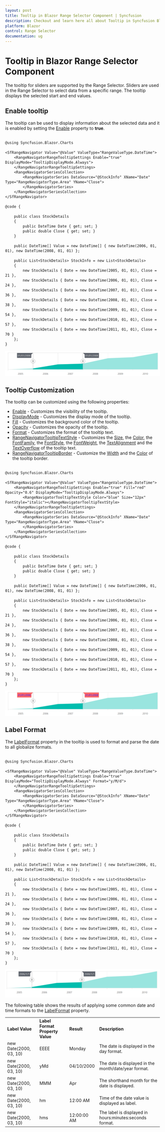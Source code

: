 ```yaml
---
layout: post
title: Tooltip in Blazor Range Selector Component | Syncfusion
description: Checkout and learn here all about Tooltip in Syncfusion Blazor Range Selector component and much more.
platform: Blazor
control: Range Selector
documentation: ug
---
```


# Tooltip in Blazor Range Selector Component

<!-- markdownlint-disable MD036 -->

The tooltip for sliders are supported by the Range Selector. Sliders are used in the Range Selector to select data from a specific range. The tooltip displays the selected start and end values.

<!-- markdownlint-disable MD013 -->

## Enable tooltip

The tooltip can be used to display information about the selected data and it is enabled by setting the [Enable](https://help.syncfusion.com/cr/blazor/Syncfusion.Blazor.Charts.RangeNavigatorRangeTooltipSettings.html#Syncfusion_Blazor_Charts_RangeNavigatorRangeTooltipSettings_Enable) property to **true**.

```cshtml

@using Syncfusion.Blazor.Charts

<SfRangeNavigator Value="@Value" ValueType="RangeValueType.DateTime">
    <RangeNavigatorRangeTooltipSettings Enable="true" DisplayMode="TooltipDisplayMode.Always">
    </RangeNavigatorRangeTooltipSettings>
    <RangeNavigatorSeriesCollection>
        <RangeNavigatorSeries DataSource="@StockInfo" XName="Date" Type="RangeNavigatorType.Area" YName="Close">
        </RangeNavigatorSeries>
    </RangeNavigatorSeriesCollection>
</SfRangeNavigator>

@code {

    public class StockDetails
    {
        public DateTime Date { get; set; }
        public double Close { get; set; }
    }

    public DateTime[] Value = new DateTime[] { new DateTime(2006, 01, 01), new DateTime(2008, 01, 01) };

    public List<StockDetails> StockInfo = new List<StockDetails>
    {
        new StockDetails { Date = new DateTime(2005, 01, 01), Close = 21 },
        new StockDetails { Date = new DateTime(2006, 01, 01), Close = 24 },
        new StockDetails { Date = new DateTime(2007, 01, 01), Close = 36 },
        new StockDetails { Date = new DateTime(2008, 01, 01), Close = 38 },
        new StockDetails { Date = new DateTime(2009, 01, 01), Close = 54 },
        new StockDetails { Date = new DateTime(2010, 01, 01), Close = 57 },
        new StockDetails { Date = new DateTime(2011, 01, 01), Close = 70 }
    };
}

```

![Enable tooltip](images/tooltip/tooltip.png)

## Tooltip Customization

The tooltip can be customized using the following properties:

* [Enable](https://help.syncfusion.com/cr/blazor/Syncfusion.Blazor.Charts.RangeNavigatorRangeTooltipSettings.html#Syncfusion_Blazor_Charts_RangeNavigatorRangeTooltipSettings_Enable) - Customizes the visibility of the tooltip.
* [DisplayMode](https://help.syncfusion.com/cr/blazor/Syncfusion.Blazor.Charts.RangeNavigatorRangeTooltipSettings.html#Syncfusion_Blazor_Charts_RangeNavigatorRangeTooltipSettings_DisplayMode) - Customizes the display mode of the tooltip.
* [Fill](https://help.syncfusion.com/cr/blazor/Syncfusion.Blazor.Charts.RangeNavigatorRangeTooltipSettings.html#Syncfusion_Blazor_Charts_RangeNavigatorRangeTooltipSettings_Fill) - Customizes the background color of the tooltip.
* [Opacity](https://help.syncfusion.com/cr/blazor/Syncfusion.Blazor.Charts.RangeNavigatorRangeTooltipSettings.html#Syncfusion_Blazor_Charts_RangeNavigatorRangeTooltipSettings_Opacity) - Customizes the opacity of the tooltip.
* [Format](https://help.syncfusion.com/cr/blazor/Syncfusion.Blazor.Charts.RangeNavigatorRangeTooltipSettings.html#Syncfusion_Blazor_Charts_RangeNavigatorRangeTooltipSettings_Format) - Customizes the format of the tooltip text.
* [RangeNavigatorTooltipTextStyle](https://help.syncfusion.com/cr/blazor/Syncfusion.Blazor.Charts.RangeNavigatorTooltipTextStyle.html) - Customizes the [Size](https://help.syncfusion.com/cr/blazor/Syncfusion.Blazor.Charts.RangeNavigatorTooltipTextStyle.html#Syncfusion_Blazor_Charts_RangeNavigatorTooltipTextStyle_Size), the [Color](https://help.syncfusion.com/cr/blazor/Syncfusion.Blazor.Charts.ChartCommonFont.html#Syncfusion_Blazor_Charts_ChartCommonFont_Color), the [FontFamily](https://help.syncfusion.com/cr/blazor/Syncfusion.Blazor.Charts.ChartCommonFont.html#Syncfusion_Blazor_Charts_ChartCommonFont_FontFamily), the [FontStyle](https://help.syncfusion.com/cr/blazor/Syncfusion.Blazor.Charts.ChartCommonFont.html#Syncfusion_Blazor_Charts_ChartCommonFont_FontStyle), the [FontWeight](https://help.syncfusion.com/cr/blazor/Syncfusion.Blazor.Charts.ChartCommonFont.html#Syncfusion_Blazor_Charts_ChartCommonFont_FontWeight), the [TextAlignment](https://help.syncfusion.com/cr/blazor/Syncfusion.Blazor.Charts.ChartCommonFont.html#Syncfusion_Blazor_Charts_ChartCommonFont_TextAlignment) and the [TextOverflow](https://help.syncfusion.com/cr/blazor/Syncfusion.Blazor.Charts.ChartCommonFont.html#Syncfusion_Blazor_Charts_ChartCommonFont_TextOverflow) of the tooltip text.
* [RangeNavigatorTooltipBorder](https://help.syncfusion.com/cr/blazor/Syncfusion.Blazor.Charts.RangeNavigatorTooltipBorder.html) - Customize the [Width](https://help.syncfusion.com/cr/blazor/Syncfusion.Blazor.Charts.ChartCommonBorder.html#Syncfusion_Blazor_Charts_ChartCommonBorder_Width) and the [Color](https://help.syncfusion.com/cr/blazor/Syncfusion.Blazor.Charts.ChartCommonBorder.html#Syncfusion_Blazor_Charts_ChartCommonBorder_Color) of the tooltip border.

```cshtml

@using Syncfusion.Blazor.Charts

<SfRangeNavigator Value="@Value" ValueType="RangeValueType.DateTime">
    <RangeNavigatorRangeTooltipSettings Enable="true" Fill="red" Opacity="0.6" DisplayMode="TooltipDisplayMode.Always">
        <RangeNavigatorTooltipTextStyle Color="blue" Size="12px" FontStyle="italic"></RangeNavigatorTooltipTextStyle>
    </RangeNavigatorRangeTooltipSettings>
    <RangeNavigatorSeriesCollection>
        <RangeNavigatorSeries DataSource="@StockInfo" XName="Date" Type="RangeNavigatorType.Area" YName="Close">
        </RangeNavigatorSeries>
    </RangeNavigatorSeriesCollection>
</SfRangeNavigator>

@code {

    public class StockDetails
    {
        public DateTime Date { get; set; }
        public double Close { get; set; }
    }

    public DateTime[] Value = new DateTime[] { new DateTime(2006, 01, 01), new DateTime(2008, 01, 01) };

    public List<StockDetails> StockInfo = new List<StockDetails>
    {
        new StockDetails { Date = new DateTime(2005, 01, 01), Close = 21 },
        new StockDetails { Date = new DateTime(2006, 01, 01), Close = 24 },
        new StockDetails { Date = new DateTime(2007, 01, 01), Close = 36 },
        new StockDetails { Date = new DateTime(2008, 01, 01), Close = 38 },
        new StockDetails { Date = new DateTime(2009, 01, 01), Close = 54 },
        new StockDetails { Date = new DateTime(2010, 01, 01), Close = 57 },
        new StockDetails { Date = new DateTime(2011, 01, 01), Close = 70 }
    };
}

```

![Tooltip Customization](images/tooltip/tooltip-custom.png)

## Label Format

The [LabelFormat](https://help.syncfusion.com/cr/blazor/Syncfusion.Blazor.Charts.SfRangeNavigator.html#Syncfusion_Blazor_Charts_SfRangeNavigator_LabelFormat) property in the tooltip is used to format and parse the date to all globalize formats.

```cshtml

@using Syncfusion.Blazor.Charts

<SfRangeNavigator Value="@Value" ValueType="RangeValueType.DateTime">
    <RangeNavigatorRangeTooltipSettings Enable="true" DisplayMode="TooltipDisplayMode.Always" Format="y/M/d">
    </RangeNavigatorRangeTooltipSettings>
    <RangeNavigatorSeriesCollection>
        <RangeNavigatorSeries DataSource="@StockInfo" XName="Date" Type="RangeNavigatorType.Area" YName="Close">
        </RangeNavigatorSeries>
    </RangeNavigatorSeriesCollection>
</SfRangeNavigator>

@code {

    public class StockDetails
    {
        public DateTime Date { get; set; }
        public double Close { get; set; }
    }

    public DateTime[] Value = new DateTime[] { new DateTime(2006, 01, 01), new DateTime(2008, 01, 01) };

    public List<StockDetails> StockInfo = new List<StockDetails>
    {
        new StockDetails { Date = new DateTime(2005, 01, 01), Close = 21 },
        new StockDetails { Date = new DateTime(2006, 01, 01), Close = 24 },
        new StockDetails { Date = new DateTime(2007, 01, 01), Close = 36 },
        new StockDetails { Date = new DateTime(2008, 01, 01), Close = 38 },
        new StockDetails { Date = new DateTime(2009, 01, 01), Close = 54 },
        new StockDetails { Date = new DateTime(2010, 01, 01), Close = 57 },
        new StockDetails { Date = new DateTime(2011, 01, 01), Close = 70 }
    };
}

```

![Label Format](images/tooltip/tooltip-format.png)

The following table shows the results of applying some common date and time formats to the [LabelFormat](https://help.syncfusion.com/cr/blazor/Syncfusion.Blazor.Charts.SfRangeNavigator.html#Syncfusion_Blazor_Charts_SfRangeNavigator_LabelFormat) property.

<!-- markdownlint-disable MD033 -->
<table>
<tr>
<td><b>Label Value</b></td>
<td><b>Label Format Property Value</b></td>
<td><b>Result </b></td>
<td><b>Description </b></td>
</tr>
<tr>
<td>new Date(2000, 03, 10)</td>
<td>EEEE</td>
<td>Monday</td>
<td>The date is displayed in the day format.</td>
</tr>
<tr>
<td>new Date(2000, 03, 10)</td>
<td>yMd</td>
<td>04/10/2000</td>
<td>The date is displayed in the month/date/year format.</td>
</tr>
<tr>
<td>new Date(2000, 03, 10)</td>
<td> MMM </td>
<td>Apr</td>
<td>The shorthand month for the date is displayed.</td>
</tr>
<tr>
<td>new Date(2000, 03, 10)</td>
<td>hm</td>
<td>12:00 AM</td>
<td>Time of the date value is displayed as label.</td>
</tr>
<tr>
<td>new Date(2000, 03, 10)</td>
<td>hms</td>
<td>12:00:00 AM</td>
<td>The label is displayed in hours:minutes:seconds format.</td>
</tr>
</table>